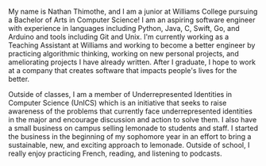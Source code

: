 My name is Nathan Thimothe, and I am a junior at Williams College pursuing a Bachelor of Arts in Computer Science! I am an aspiring software engineer with experience in languages including Python, Java, C, Swift, Go, and Arduino and tools including Git and Unix. I'm currently working as a Teaching Assistant at Williams and working to become a better engineer by practicing algorithmic thinking, working on new personal projects, and ameliorating projects I have already written. After I graduate, I hope to work at a company that creates software that impacts people's lives for the better. 

Outside of classes, I am a member of Underrepresented Identities in Computer Science (UnICS) which is an initiative that seeks to raise awareness of the problems that currently face underrepresented identities in the major and encourage discussion and action to solve them. I also have a small business on campus selling lemonade to students and staff. I started the business in the beginning of my sophomore year in an effort to bring a sustainable, new, and exciting approach to lemonade. Outside of school, I really enjoy practicing French, reading, and listening to podcasts. 